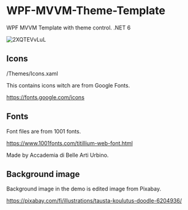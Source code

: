 # WPF-MVVM-Theme-Template

WPF MVVM Template with theme control. .NET 6

![2XQTEVvLuL](https://user-images.githubusercontent.com/51534125/212478945-3bb4c536-e8c8-4db1-97ac-8ce18958abd5.gif)



## Icons
/Themes/Icons.xaml

This contains icons witch are from Google Fonts.

https://fonts.google.com/icons

## Fonts
Font files are from 1001 fonts.

https://www.1001fonts.com/titillium-web-font.html

Made by Accademia di Belle Arti Urbino.

## Background image
Background image in the demo is edited image from Pixabay.

https://pixabay.com/fi/illustrations/tausta-koulutus-doodle-6204936/
